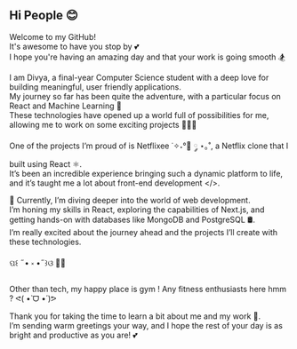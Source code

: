 ## Hi People 😊
Welcome to my GitHub!  
It's awesome to have you stop by 💕  
I hope you're having an amazing day and that your work is going smooth 🏂  

I am Divya, a final-year Computer Science student with a deep love for building meaningful, user friendly applications.  
My journey so far has been quite the adventure, with a particular focus on React and Machine Learning 🌷  
These technologies have opened up a world full of possibilities for me, allowing me to work on some exciting projects 👩🏻‍💻  

One of the projects I’m proud of is Netflixee ˙✧˖°🍿 ༘ ⋆｡˚, a Netflix clone that I built using React ⚛️.  
It’s been an incredible experience bringing such a dynamic platform to life, and it’s taught me a lot about front-end development </>.  

🥷 Currently, I’m diving deeper into the world of web development.  
I’m honing my skills in React, exploring the capabilities of Next.js, and getting hands-on with databases like MongoDB and PostgreSQL 🛢.  
I’m really excited about the journey ahead and the projects I’ll create with these technologies.  

ପ꒰ ˶• ༝ •˶꒱ଓ 🌸🤍  

Other than tech, my happy place is gym ! Any fitness enthusiasts here hmm ? ᕙ( •̀ ᗜ •́ )ᕗ

Thank you for taking the time to learn a bit about me and my work 🥰.  
I’m sending warm greetings your way, and I hope the rest of your day is as bright and productive as you are! 💕




